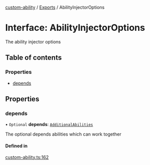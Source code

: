 [custom-ability](../README.md) / [Exports](../modules.md) / AbilityInjectorOptions

# Interface: AbilityInjectorOptions

The ability injector options

## Table of contents

### Properties

- [depends](AbilityInjectorOptions.md#depends)

## Properties

### depends

• `Optional` **depends**: [`AdditionalAbilities`](AdditionalAbilities.md)

The optional depends abilities which can work together

#### Defined in

[custom-ability.ts:162](https://github.com/snowyu/custom-ability.js/blob/52f5393/src/custom-ability.ts#L162)
